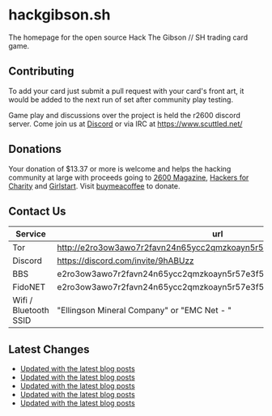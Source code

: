 # hackgibson.sh
The homepage for the open source Hack The Gibson // SH trading card game.


## Contributing

To add your card just submit a pull request with your card's front art, it would be added to the next run of set after community play testing.

Game play and discussions over the project is held the r2600 discord server. Come join us at [Discord](https://discord.com/invite/9hABUzz) or via IRC at https://www.scuttled.net/


## Donations

Your donation of $13.37 or more is welcome and helps the hacking community at large with proceeds going to [2600 Magazine](https://2600.com/), [Hackers for Charity](https://hackersforcharity.org) and [Girlstart](https://girlstart.org).  Visit [buymeacoffee](https://www.buymeacoffee.com/hackgibson.sh) to donate.


## Contact Us

Service | url
-|-
Tor | http://e2ro3ow3awo7r2favn24n65ycc2qmzkoayn5r57e3f56nvjwdcgg32ad.onion
Discord | https://discord.com/invite/9hABUzz
BBS | e2ro3ow3awo7r2favn24n65ycc2qmzkoayn5r57e3f56nvjwdcgg32ad.onion:23
FidoNET | e2ro3ow3awo7r2favn24n65ycc2qmzkoayn5r57e3f56nvjwdcgg32ad.onion:24554
Wifi / Bluetooth SSID | "Ellingson Mineral Company" or "EMC Net - <fidonet address>"

## Latest Changes
<!-- BLOG-POST-LIST:START -->
- [Updated with the latest blog posts](https://github.com/DFW2600/hackgibson.sh/commit/f1cffe9ba9b0c6d8f9dbbbb60db5db4a781612a3)
- [Updated with the latest blog posts](https://github.com/DFW2600/hackgibson.sh/commit/c262cc86bc3f4ecf8ed8f4ec9812b1b1a67b79c1)
- [Updated with the latest blog posts](https://github.com/DFW2600/hackgibson.sh/commit/c05e2f198fe0dd9156ace6e3a51112447ed40368)
- [Updated with the latest blog posts](https://github.com/DFW2600/hackgibson.sh/commit/817755db25d5a407a5468bb7a656be65a03b0743)
- [Updated with the latest blog posts](https://github.com/DFW2600/hackgibson.sh/commit/e5a49a5d79b2c25179d4161acbff7c803004ee8f)
<!-- BLOG-POST-LIST:END -->
